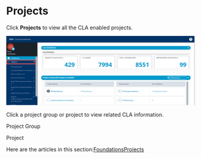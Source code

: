 # Projects

Click **Projects** to view all the CLA enabled projects.

![Projects of Company Dashboard](../../../.gitbook/assets/projects-of-company-dashboard.png)

Click a project group or project to view related CLA information.

Project Group



Project

Here are the articles in this section:[Foundations](foundations/)[Projects](projects/)

